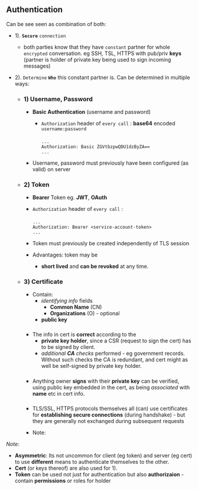 
## Authentication

Can be see seen as combination of both:
- 1). **`Secure`** `connection` 
    - both parties know that they have `constant` partner for whole `encrypted` conversation.
 eg SSH, TSL, HTTPS with pub/priv **keys** (partner is holder of private key being used to sign incoming messages)

- 2). `Determine` **`Who`** this constant partner is.  Can be determined in multiple ways:

    - ### 1) Username, Password
        - **Basic Authentication** (username and password) 

            - `Authorization` header of `every call` :
            **base64** encoded `username:password` 
                ####
                ```http
                ...
                Authorization: Basic ZGVtbzpwQDU1dzByZA==
                ...
                ```
        - Username, password must previously have been configured (as valid) on server

    - ### 2) Token

        - **Bearer** Token eg. **JWT**, **OAuth**
        
        -  `Authorization` header of `every call` :
            ####    
            ```http
            ...
            Authorization: Bearer <service-account-token>
            ...
            ```

        - Token must previously be created independently of TLS session       
        - Advantages: token may be 
            - **short lived** and **can be revoked** at any time. 



    - ### 3) Certificate
        - Contain: 
            - *identifying info* fields
                - **Common Name**  (CN)
                - **Organizations** (O) - optional
            - **public key**
        #####    
        - The info in cert is **correct** according to the 
            - **private key holder**, since a CSR (request to sign the cert) has to be signed by client.
            - *additional **CA** checks* performed - eg government records. 
            Without such checks the CA is redundant, and cert might as well be self-signed by private key holder.

        #####
        - Anything owner **signs** with their **private key** can be verified, using public key embedded in the cert, as being _associated_ with **name** etc in cert info.

        #####
        - TLS/SSL, HTTPS protocols themselves all (can) use certificates for **establishing secure connections** (during handshake) - but they are generally not exchanged during subsequent requests 

        - Note: 


_Note_: 
- **Asymmetric**: Its not uncommon for client (eg token) and server (eg cert) to use **different** means to authenticate themselves to the other.
- **Cert** (or keys thereof) are also used for 1).
- **Token** can be used not just for authentication but also **authorizaion** - contain **permissions** or roles for holder


